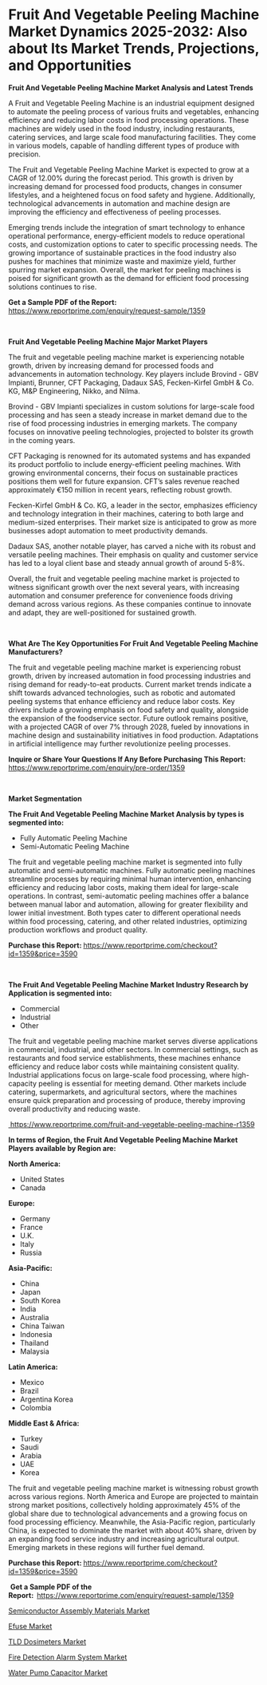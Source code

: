 <p><h1>Fruit And Vegetable Peeling Machine Market Dynamics 2025-2032: Also about Its Market Trends, Projections, and Opportunities</h1></p><p><strong>Fruit And Vegetable Peeling Machine Market Analysis and Latest Trends</strong></p>
<p><p>A Fruit and Vegetable Peeling Machine is an industrial equipment designed to automate the peeling process of various fruits and vegetables, enhancing efficiency and reducing labor costs in food processing operations. These machines are widely used in the food industry, including restaurants, catering services, and large scale food manufacturing facilities. They come in various models, capable of handling different types of produce with precision.</p><p>The Fruit and Vegetable Peeling Machine Market is expected to grow at a CAGR of 12.00% during the forecast period. This growth is driven by increasing demand for processed food products, changes in consumer lifestyles, and a heightened focus on food safety and hygiene. Additionally, technological advancements in automation and machine design are improving the efficiency and effectiveness of peeling processes.</p><p>Emerging trends include the integration of smart technology to enhance operational performance, energy-efficient models to reduce operational costs, and customization options to cater to specific processing needs. The growing importance of sustainable practices in the food industry also pushes for machines that minimize waste and maximize yield, further spurring market expansion. Overall, the market for peeling machines is poised for significant growth as the demand for efficient food processing solutions continues to rise.</p></p>
<p><strong>Get a Sample PDF of the Report:&nbsp;</strong> <a href="https://www.reportprime.com/enquiry/request-sample/1359?utm_campaign=1091&utm_medium=2&utm_source=Github&utm_content=ia&utm_term=18032025&utm_id=fruit-and-vegetable-peeling-machine">https://www.reportprime.com/enquiry/request-sample/1359</a></p>
<p>&nbsp;</p>
<p><strong>Fruit And Vegetable Peeling Machine Major Market Players</strong></p>
<p><p>The fruit and vegetable peeling machine market is experiencing notable growth, driven by increasing demand for processed foods and advancements in automation technology. Key players include Brovind - GBV Impianti, Brunner, CFT Packaging, Dadaux SAS, Fecken-Kirfel GmbH & Co. KG, M&P Engineering, Nikko, and Nilma. </p><p>Brovind - GBV Impianti specializes in custom solutions for large-scale food processing and has seen a steady increase in market demand due to the rise of food processing industries in emerging markets. The company focuses on innovative peeling technologies, projected to bolster its growth in the coming years.</p><p>CFT Packaging is renowned for its automated systems and has expanded its product portfolio to include energy-efficient peeling machines. With growing environmental concerns, their focus on sustainable practices positions them well for future expansion. CFT’s sales revenue reached approximately €150 million in recent years, reflecting robust growth.</p><p>Fecken-Kirfel GmbH & Co. KG, a leader in the sector, emphasizes efficiency and technology integration in their machines, catering to both large and medium-sized enterprises. Their market size is anticipated to grow as more businesses adopt automation to meet productivity demands.</p><p>Dadaux SAS, another notable player, has carved a niche with its robust and versatile peeling machines. Their emphasis on quality and customer service has led to a loyal client base and steady annual growth of around 5-8%. </p><p>Overall, the fruit and vegetable peeling machine market is projected to witness significant growth over the next several years, with increasing automation and consumer preference for convenience foods driving demand across various regions. As these companies continue to innovate and adapt, they are well-positioned for sustained growth.</p></p>
<p>&nbsp;</p>
<p><strong>What Are The Key Opportunities For Fruit And Vegetable Peeling Machine Manufacturers?</strong></p>
<p><p>The fruit and vegetable peeling machine market is experiencing robust growth, driven by increased automation in food processing industries and rising demand for ready-to-eat products. Current market trends indicate a shift towards advanced technologies, such as robotic and automated peeling systems that enhance efficiency and reduce labor costs. Key drivers include a growing emphasis on food safety and quality, alongside the expansion of the foodservice sector. Future outlook remains positive, with a projected CAGR of over 7% through 2028, fueled by innovations in machine design and sustainability initiatives in food production. Adaptations in artificial intelligence may further revolutionize peeling processes.</p></p>
<p><strong>Inquire or Share Your Questions If Any Before Purchasing This Report:</strong> <a href="https://www.reportprime.com/enquiry/pre-order/1359?utm_campaign=1091&utm_medium=2&utm_source=Github&utm_content=ia&utm_term=18032025&utm_id=fruit-and-vegetable-peeling-machine">https://www.reportprime.com/enquiry/pre-order/1359</a></p>
<p>&nbsp;</p>
<p><strong>Market Segmentation</strong></p>
<p><strong>The Fruit And Vegetable Peeling Machine Market Analysis by types is segmented into:</strong></p>
<p><ul><li>Fully Automatic Peeling Machine</li><li>Semi-Automatic Peeling Machine</li></ul></p>
<p><p>The fruit and vegetable peeling machine market is segmented into fully automatic and semi-automatic machines. Fully automatic peeling machines streamline processes by requiring minimal human intervention, enhancing efficiency and reducing labor costs, making them ideal for large-scale operations. In contrast, semi-automatic peeling machines offer a balance between manual labor and automation, allowing for greater flexibility and lower initial investment. Both types cater to different operational needs within food processing, catering, and other related industries, optimizing production workflows and product quality.</p></p>
<p><strong>Purchase this Report:&nbsp;</strong><a href="https://www.reportprime.com/checkout?id=1359&price=3590&utm_campaign=1091&utm_medium=2&utm_source=Github&utm_content=ia&utm_term=18032025&utm_id=fruit-and-vegetable-peeling-machine">https://www.reportprime.com/checkout?id=1359&price=3590</a></p>
<p>&nbsp;</p>
<p><strong>The Fruit And Vegetable Peeling Machine Market Industry Research by Application is segmented into:</strong></p>
<p><ul><li>Commercial</li><li>Industrial</li><li>Other</li></ul></p>
<p><p>The fruit and vegetable peeling machine market serves diverse applications in commercial, industrial, and other sectors. In commercial settings, such as restaurants and food service establishments, these machines enhance efficiency and reduce labor costs while maintaining consistent quality. Industrial applications focus on large-scale food processing, where high-capacity peeling is essential for meeting demand. Other markets include catering, supermarkets, and agricultural sectors, where the machines ensure quick preparation and processing of produce, thereby improving overall productivity and reducing waste.</p></p>
<p><a href="https://www.reportprime.com/fruit-and-vegetable-peeling-machine-r1359?utm_campaign=1091&utm_medium=2&utm_source=Github&utm_content=ia&utm_term=18032025&utm_id=fruit-and-vegetable-peeling-machine">&nbsp;https://www.reportprime.com/fruit-and-vegetable-peeling-machine-r1359</a></p>
<p><strong>In terms of Region, the Fruit And Vegetable Peeling Machine Market Players available by Region are:</strong></p>
<p>
    <p> <strong> North America: </strong>
        <ul>
            <li>United States</li>
            <li>Canada</li>
        </ul>
        </p> 
    <p> <strong> Europe: </strong>
        <ul>
            <li>Germany</li>
            <li>France</li>
            <li>U.K.</li>
            <li>Italy</li>
            <li>Russia</li>
        </ul>
        </p> 
    <p> <strong> Asia-Pacific: </strong>
        <ul>
            <li>China</li>
            <li>Japan</li>
            <li>South Korea</li>
            <li>India</li>
            <li>Australia</li>
            <li>China Taiwan</li>
            <li>Indonesia</li>
            <li>Thailand</li>
            <li>Malaysia</li>
        </ul>
        </p> 
    <p> <strong> Latin America: </strong>
        <ul>
            <li>Mexico</li>
            <li>Brazil</li>
            <li>Argentina Korea</li>
            <li>Colombia</li>
        </ul>
        </p> 
    <p> <strong> Middle East & Africa: </strong>
        <ul>
            <li>Turkey</li>
            <li>Saudi</li>
            <li>Arabia</li>
            <li>UAE</li>
            <li>Korea</li>
        </ul>
    </p>
    </p>
<p><p>The fruit and vegetable peeling machine market is witnessing robust growth across various regions. North America and Europe are projected to maintain strong market positions, collectively holding approximately 45% of the global share due to technological advancements and a growing focus on food processing efficiency. Meanwhile, the Asia-Pacific region, particularly China, is expected to dominate the market with about 40% share, driven by an expanding food service industry and increasing agricultural output. Emerging markets in these regions will further fuel demand.</p></p>
<p><strong>Purchase this Report: </strong><a href="https://www.reportprime.com/checkout?id=1359&price=3590&utm_campaign=1091&utm_medium=2&utm_source=Github&utm_content=ia&utm_term=18032025&utm_id=fruit-and-vegetable-peeling-machine">https://www.reportprime.com/checkout?id=1359&price=3590</a></p>
<p>&nbsp;<strong>Get a Sample PDF of the Report:&nbsp;&nbsp;</strong><a href="https://www.reportprime.com/enquiry/request-sample/1359?utm_campaign=1091&utm_medium=2&utm_source=Github&utm_content=ia&utm_term=18032025&utm_id=fruit-and-vegetable-peeling-machine">https://www.reportprime.com/enquiry/request-sample/1359</a></p>
<p><strong></strong></p>
<p><p><a href="https://github.com/tafuaraasswn/Market-Research-Report-List-1/blob/main/semiconductor-assembly-materials-market.md?utm_campaign=1091&utm_medium=2&utm_source=Github&utm_content=ia&utm_term=18032025&utm_id=fruit-and-vegetable-peeling-machine">Semiconductor Assembly Materials Market</a></p><p><a href="https://github.com/anesimazikpd/Market-Research-Report-List-1/blob/main/efuse-market.md?utm_campaign=1091&utm_medium=2&utm_source=Github&utm_content=ia&utm_term=18032025&utm_id=fruit-and-vegetable-peeling-machine">Efuse Market</a></p><p><a href="https://github.com/lestymbango/Market-Research-Report-List-1/blob/main/tld-dosimeters-market.md?utm_campaign=1091&utm_medium=2&utm_source=Github&utm_content=ia&utm_term=18032025&utm_id=fruit-and-vegetable-peeling-machine">TLD Dosimeters Market</a></p><p><a href="https://github.com/felishtimoti/Market-Research-Report-List-1/blob/main/fire-detection-alarm-system-market.md?utm_campaign=1091&utm_medium=2&utm_source=Github&utm_content=ia&utm_term=18032025&utm_id=fruit-and-vegetable-peeling-machine">Fire Detection Alarm System Market</a></p><p><a href="https://github.com/peggiputra7o/Market-Research-Report-List-1/blob/main/water-pump-capacitor-market.md?utm_campaign=1091&utm_medium=2&utm_source=Github&utm_content=ia&utm_term=18032025&utm_id=fruit-and-vegetable-peeling-machine">Water Pump Capacitor Market</a></p></p>